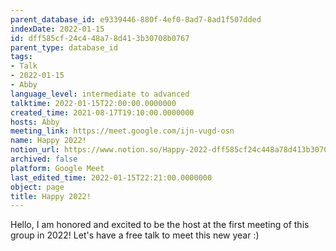 ```yaml
---
parent_database_id: e9339446-880f-4ef0-8ad7-8ad1f507dded
indexDate: 2022-01-15
id: dff585cf-24c4-48a7-8d41-3b30708b0767
parent_type: database_id
tags:
- Talk
- 2022-01-15
- Abby
language_level: intermediate to advanced
talktime: 2022-01-15T22:00:00.0000000
created_time: 2021-08-17T19:10:00.0000000
hosts: Abby
meeting_link: https://meet.google.com/ijn-vugd-osn
name: Happy 2022!
notion_url: https://www.notion.so/Happy-2022-dff585cf24c448a78d413b30708b0767
archived: false
platform: Google Meet
last_edited_time: 2022-01-15T22:21:00.0000000
object: page
title: Happy 2022!
---
```


Hello, I am honored and excited to be the host at the first meeting of this group in 2022! Let's have a free talk to meet this new year :)





